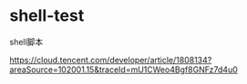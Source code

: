 # shell-test
shell脚本

https://cloud.tencent.com/developer/article/1808134?areaSource=102001.15&traceId=mU1CWeo4Bgf8GNFz7d4u0
